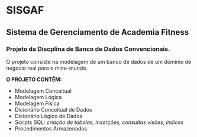 # SISGAF
## Sistema de Gerenciamento de Academia Fitness

### Projeto da Discplina de Banco de Dados Convencionais. 

O projeto consiste na modelagem de um banco de dados de um domínio de negocio real para o mine-mundo.

**O PROJETO CONTÊM:**

- Modelagem Conceitual
- Modelagem Lógica
- Modelagem Física
- Dicionário Conceitual de Dados
- Dicionário Lógico de Dados
- Scripts SQL: *criação de tabelas, inserções, consultas visões, índices*
- Procedimentos Armazenados
